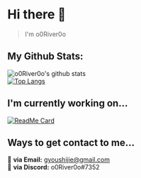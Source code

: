 # Hi there 👋
> I'm o0River0o

## My Github Stats:
![o0River0o's github stats](https://github-readme-stats.vercel.app/api?username=o0River0o&show_icons=true&theme=radical)
<br>
[![Top Langs](https://github-readme-stats.vercel.app/api/top-langs/?username=o0River0o&langs_count=8)]()
<br>

## I'm currently working on...
[![ReadMe Card](https://github-readme-stats.vercel.app/api/pin/?username=o0River0o&repo=USACO)](https://github.com/o0River0o/USACO)

## Ways to get contact to me...

📧 **via Email:** gyoushijie@gmail.com
<br>
💬 **via Discord:** o0River0o#7352
